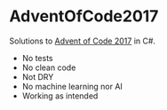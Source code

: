 # AdventOfCode2017

Solutions to [Advent of Code 2017](http://adventofcode.com/2017) in C#.

 * No tests
 * No clean code
 * Not DRY
 * No machine learning nor AI
 * Working as intended